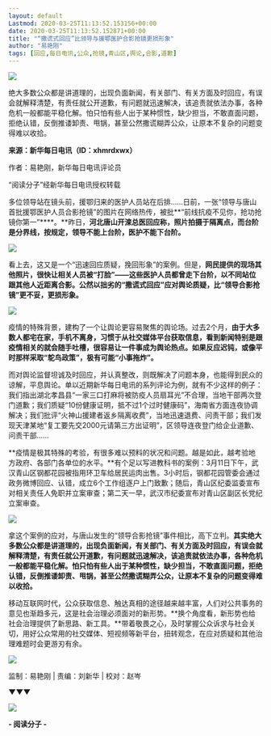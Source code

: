 ```yaml
---
layout: default
Lastmod: 2020-03-25T11:13:52.153156+00:00
date: 2020-03-25T11:13:52.152871+00:00
title: "“撒谎式回应”比领导与援鄂医护合影抢镜更损形象"
author: "易艳刚"
tags: [回应,每日电讯,公众,抢镜,青山区,舆论,合影,道歉]
---
```


  

![](https://images.weserv.nl/?url=https%3A//mmbiz.qpic.cn/mmbiz_jpg/cuQuIn5ib4JvibwbdsfHxu5IJdW6uHFBAlaRycvU9gYGrxWiaJJ4RibpIO6Oq4HgX6o5EJia1wtVkf5PqOuE4t2dX3Q/640%3Fwx_fmt%3Djpeg)

绝大多数公众都是讲道理的，出现负面新闻，有关部门、有关方面及时回应，有误会就解释清楚，有责任就公开道歉，有问题就迅速解决，该追责就依法办事，各种危机一般都能平稳化解。怕只怕有些人出于某种惯性，缺少担当，不敢直面问题，拒绝认错，反倒推诿卸责、甩锅，甚至公然撒谎糊弄公众，让原本不复杂的问题变得难以收拾。

**来源：新华每日电讯（ID：xhmrdxwx）**

作者：易艳刚，新华每日电讯评论员

“阅读分子”经新华每日电讯授权转载  

多位领导站在镜头前，援鄂归来的医护人员站在后排……日前，一张“领导与唐山首批援鄂医护人员合影抢镜”的图片在网络热传，被批**“前线抗疫不见你，抢功抢镜你第一”****。**昨日，**河北唐山开滦总医回应称，照片拍摄于隔离点，而台阶是分界线，按规定，领导不能上台阶，医护不能下台阶。**

![](https://images.weserv.nl/?url=https%3A//mmbiz.qpic.cn/mmbiz_jpg/cuQuIn5ib4Ju6u0QvdluIoKA1gkzPx9aRQf91XIAiaRmiclO2k4kzXtFhLRgtjoL3hRsaawhibVIPwicI3pCSSaQNgg/640%3Fwx_fmt%3Djpeg)

看上去，这又是一个“迅速回应质疑，挽回形象”的案例。但是，**网民提供的现场其他照片，很快让相关人员被“打脸”——这些医护人员都曾走下台阶，以不同站位跟其他人近距离合影。公然以拙劣的“撒谎式回应”应对舆论质疑，比“领导合影抢镜”更不妥，更损形象。**

![](https://images.weserv.nl/?url=https%3A//mmbiz.qpic.cn/mmbiz_jpg/cuQuIn5ib4Ju6u0QvdluIoKA1gkzPx9aRFjfMDxxJqEYiaG3boclzvwvibEwsVINFxrH9acv0CYM5aGez3UDtYRibA/640%3Fwx_fmt%3Djpeg)

疫情的特殊背景，建构了一个让舆论更容易聚焦的舆论场。过去2个月，**由于大多数人都宅在家，手机不离身，习惯于从社交媒体平台获取信息，看到新闻特别是跟疫情相关的就会随手吐槽，很容易让一件事成为舆论热点。如果反应迟钝，或像平时那样采取“鸵鸟政策”，极有可能“小事拖炸”。**

而对舆论监督坦诚及时回应，并认真整改，则既解决了问题本身，也能得到民众的谅解，平息舆论。单以近期新华每日电讯的系列评论为例，就有不少这样的例子：我们指出湖北孝昌县“一家三口打麻将被防疫人员扇耳光”不合理，当地干部两次登门道歉；我们质疑“10份健康证明，抵不过1个过时健康码”，海南省方面连夜协调解决；我们批评“火神山援建者返乡隔离收费”，当地迅速退费、问责干部；我们发现天津某地“复工要先交2000元请第三方出证明”，区领导连夜登门给企业道歉、问责干部……

**疫情是极其特殊的考验，有很多难以预料的状况和问题。越是如此，越考验地方政府、各部门各单位的水平。**有个足以写进教科书的案例：3月11日下午，武汉青山区钢都花园被指用环卫车给居民运肉出售。3小时后，钢都花园管委会通过政务微博回应、认错，成立6个工作组逐户上门致歉；随后，青山区纪委监委宣布对相关责任人免职并立案审查；第二天一早，武汉市纪委宣布对青山区副区长党纪立案审查。

![](https://images.weserv.nl/?url=https%3A//mmbiz.qpic.cn/mmbiz_jpg/cuQuIn5ib4JtUP8P5JF6DzeKT5arichoLsfmBEqbd7MY4XMmsLFafIZfWy019ib78NleibgXQ57Z7UmcsU9JWBhDpA/640%3Fwx_fmt%3Djpeg)

拿这个案例的应对，与唐山发生的“领导合影抢镜”事件相比，高下立判。**其实绝大多数公众都是讲道理的，出现负面新闻，有关部门、有关方面及时回应，有误会就解释清楚，有责任就公开道歉，有问题就迅速解决，该追责就依法办事，各种危机一般都能平稳化解。怕只怕有些人出于某种惯性，缺少担当，不敢直面问题，拒绝认错，反倒推诿卸责、甩锅，甚至公然撒谎糊弄公众，让原本不复杂的问题变得难以收拾。**

移动互联网时代，公众获取信息、触达真相的途径越来越丰富，人们对公共事务的意见也渐趋多元，这是社会治理必须面对的新形势。**换个角度看，新形势也给社会治理提供了新思路、新工具。**带着敬畏之心，及时掌握公众诉求与社会关切，用好公众常用的社交媒体、短视频等新平台，扭转观念，在应对质疑和其他治理难题时会更游刃有余。

![](https://images.weserv.nl/?url=https%3A//mmbiz.qpic.cn/mmbiz_png/cuQuIn5ib4JtxNcHedMAfvfRxsxHpecQruOgaiav5SyUyTqamYMPgKIP6fqDLgmyMmwTzUT7M4q5dm1OhdCMjdtQ/640%3Fwx_fmt%3Dpng)

监制：易艳刚 | 责编：刘新华 | 校对：赵岑

**▼▼▼**

![](https://images.weserv.nl/?url=https%3A//mmbiz.qpic.cn/mmbiz_jpg/ADkf2Px5KL2vsS9d04oZjz8IicicibYSSichBZgAFQzZsXvyzQdULl0A05iaOwLk3sLGvI8pnNWWNYkz5hQ9V1zPDfw/640%3Fwx_fmt%3Djpeg)

**\- 阅读分子 -**

